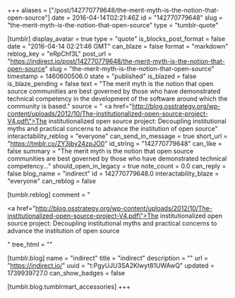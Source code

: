 +++
aliases = ["/post/142770779648/the-merit-myth-is-the-notion-that-open-source"]
date = 2016-04-14T02:21:46Z
id = "142770779648"
slug = "the-merit-myth-is-the-notion-that-open-source"
type = "tumblr-quote"

[tumblr]
display_avatar = true
type = "quote"
is_blocks_post_format = false
date = "2016-04-14 02:21:46 GMT"
can_blaze = false
format = "markdown"
reblog_key = "eRpChf3L"
post_url = "https://indirect.io/post/142770779648/the-merit-myth-is-the-notion-that-open-source"
slug = "the-merit-myth-is-the-notion-that-open-source"
timestamp = 1460600506.0
state = "published"
is_blazed = false
is_blaze_pending = false
text = "The merit myth is the notion that open source communities are best governed by those who have demonstrated technical competency in the development of the software around which the community is based."
source = " <a href=\"http://blog.osstrategy.org/wp-content/uploads/2012/10/The-institutionalized-open-source-project-V4.pdf\">The institutionalized open source project: Decoupling institutional myths and practical concerns to advance the institution of open source</a>"
interactability_reblog = "everyone"
can_send_in_message = true
short_url = "https://tmblr.co/ZY3jby24zpJO0"
id_string = "142770779648"
can_like = false
summary = "The merit myth is the notion that open source communities are best governed by those who have demonstrated technical competency..."
should_open_in_legacy = true
note_count = 0.0
can_reply = false
blog_name = "indirect"
id = 142770779648.0
interactability_blaze = "everyone"
can_reblog = false

[tumblr.reblog]
comment = "<p><a href=\"http://blog.osstrategy.org/wp-content/uploads/2012/10/The-institutionalized-open-source-project-V4.pdf\">The institutionalized open source project: Decoupling institutional myths and practical concerns to advance the institution of open source</a></p>"
tree_html = ""

[tumblr.blog]
name = "indirect"
title = "indirect"
description = ""
url = "https://indirect.io/"
uuid = "t:PgyUJU3SA2Klwyt81UWAwQ"
updated = 1739939727.0
can_show_badges = false

[tumblr.blog.tumblrmart_accessories]
+++
